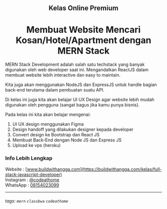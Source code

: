 <h2 align="center">Kelas Online Premium</h2>
<h1 align="center">Membuat Website Mencari Kosan/Hotel/Apartment dengan MERN Stack</h1>

MERN Stack Development adalah salah satu techstack yang banyak digunakan oleh web developer saat ini. Mengandalkan ReactJS dalam membuat website lebih interactive dan easy to maintain.

Kita juga akan menggunakan NodeJS dan ExpressJS untuk handle bagian back-end terutama dalam pembuatan suatu API.

Di kelas ini juga kita akan belajar UI UX Design agar website lebih mudah digunakan oleh pengguna (sangat bagus jika kamu punya bisnis).

Pada kelas ini kita akan belajar mengenai:
1. UI UX design menggunakan Figma
2. Design handoff yang dilakukan designer kepada developer
3. Convert design ke Bootstrap dan React JS
4. Membuat Back-End dengan Node JS dan Express JS
5. Upload ke vps (heroku)

### Info Lebih Lengkap
Website : [www.buildwithangga.com](https://buildwithangga.com/kelas/full-stack-javascript-developer)  
Instagram : [@codeathome](https://www.instagram.com/codeathome/)  
WhatsApp : [08154023099](https://wa.me/628154023099) 

---

###### tags: `mern` `classbwa` `codeathome`
